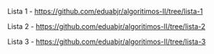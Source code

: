 Lista 1 - https://github.com/eduabjr/algoritimos-II/tree/lista-1

Lista 2 - https://github.com/eduabjr/algoritimos-II/tree/lista-2

Lista 3 - https://github.com/eduabjr/algoritimos-II/tree/lista-3
